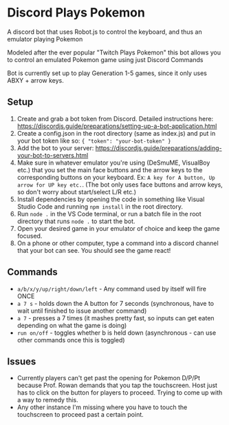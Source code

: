 # Discord Plays Pokemon
A discord bot that uses Robot.js to control the keyboard, and thus an emulator playing Pokemon

Modeled after the ever popular "Twitch Plays Pokemon" this bot allows you to control an emulated Pokemon game using just Discord Commands

Bot is currently set up to play Generation 1-5 games, since it only uses ABXY + arrow keys.

## Setup
1. Create and grab a bot token from Discord. Detailed instructions here: https://discordjs.guide/preparations/setting-up-a-bot-application.html
2. Create a config.json in the root directory (same as index.js) and put in your bot token like so: `{ "token": "your-bot-token" }`
3. Add the bot to your server: https://discordjs.guide/preparations/adding-your-bot-to-servers.html
4. Make sure in whatever emulator you're using (DeSmuME, VisualBoy etc.) that you set the main face buttons and the arrow keys to the corresponding buttons on your keyboard. Ex: `A key for A button, Up arrow for UP key etc.`. (The bot only uses face buttons and arrow keys, so don't worry about start/select L/R etc.)
5. Install dependencies by opening the code in something like Visual Studio Code and running `npm install` in the root directory.
6. Run `node .` in the VS Code terminal, or run a batch file in the root directory that runs `node .` to start the bot.
7. Open your desired game in your emulator of choice and keep the game focused.
8. On a phone or other computer, type a command into a discord channel that your bot can see. You should see the game react!

## Commands
- `a/b/x/y/up/right/down/left` - Any command used by itself will fire ONCE
- `a 7 s` - holds down the A button for 7 seconds (synchronous, have to wait until finished to issue another command) 
- `a 7` - presses a 7 times (it mashes pretty fast, so inputs can get eaten depending on what the game is doing)
- `run on/off` - toggles whether b is held down (asynchronous - can use other commands once this is toggled)

## Issues
- Currently players can't get past the opening for Pokemon D/P/Pt because Prof. Rowan demands that you tap the touchscreen. Host just has to click on the button for players to proceed. Trying to come up with a way to remedy this.
- Any other instance I'm missing where you have to touch the touchscreen to proceed past a certain point.
